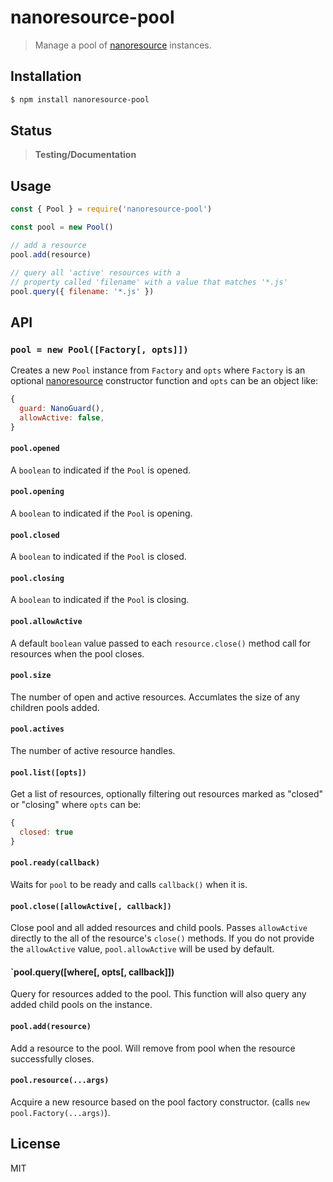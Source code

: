 nanoresource-pool
=================

> Manage a pool of [nanoresource][nanoresource] instances.

<a name="installation"></a>
## Installation

```sh
$ npm install nanoresource-pool
```

## Status

> **Testing/Documentation**

<a name="usage"></a>
## Usage

```js
const { Pool } = require('nanoresource-pool')

const pool = new Pool()

// add a resource
pool.add(resource)

// query all 'active' resources with a
// property called 'filename' with a value that matches '*.js'
pool.query({ filename: '*.js' })
```

<a name="api"></a>
## API

<a name="pool"></a>
### `pool = new Pool([Factory[, opts]])`

Creates a new `Pool` instance from `Factory` and `opts` where `Factory` is an
optional [nanoresource][nanoresource] constructor function and `opts` can be
an object like:

```js
{
  guard: NanoGuard(),
  allowActive: false,
}
```

<a name="pool-opened"></a>
#### `pool.opened`

A `boolean` to indicated if the `Pool` is opened.

<a name="pool-opening"></a>
#### `pool.opening`

A `boolean` to indicated if the `Pool` is opening.

<a name="pool-closed"></a>
#### `pool.closed`

A `boolean` to indicated if the `Pool` is closed.

<a name="pool-closing"></a>
#### `pool.closing`

A `boolean` to indicated if the `Pool` is closing.

<a name="pool-allow-active"></a>
#### `pool.allowActive`

A default `boolean` value passed to each `resource.close()` method
call for resources when the pool closes.

<a name="pool-size"></a>
#### `pool.size`

The number of open and active resources. Accumlates
the size of any children pools added.

<a name="pool-actives"></a>
#### `pool.actives`

The number of active resource handles.

<a name="pool-list"></a>
#### `pool.list([opts])`

Get a list of resources, optionally filtering out
resources marked as "closed" or "closing" where `opts` can be:

```js
{
  closed: true
}
```

<a name="pool-ready"></a>
#### `pool.ready(callback)`

Waits for `pool` to be ready and calls `callback()` when it is.

<a name="pool-close"></a>
#### `pool.close([allowActive[, callback])`

Close pool and all added resources and child pools. Passes `allowActive`
directly to the all of the resource's `close()` methods. If you do not
provide the `allowActive` value, `pool.allowActive` will be used by
default.

<a name="pool-query"></a>
#### `pool.query([where[, opts[, callback]])

Query for resources added to the pool. This function will also query any
added child pools on the instance.

<a name="pool-add"></a>
#### `pool.add(resource)`

Add a resource to the pool. Will remove from pool when the resource
successfully closes.

<a name="pool-resource"></a>
#### `pool.resource(...args)`

Acquire a new resource based on the pool factory constructor. (calls `new
pool.Factory(...args)`).

## License

MIT


[nanoresource]: https://github.com/mafintosh/nanoresource

